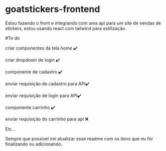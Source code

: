 # goatstickers-frontend

Estou fazendo o front e integrando com uma api para um site de vendas de stickers, estou usando react com tailwind para estilização.

#To do

criar componentes da tela home ✔️

criar dropdown de login ✔️

componente de cadastro ✔️

enviar requisição de cadastro para API✔️

enviar requisição de login para API✔️

componente carrinho ✔️

enviar requisição do carrinho para api ❌

Etc...

Sempre que possível irei atualizar esse readme com os itens que eu for finalizando ou adicionando.
